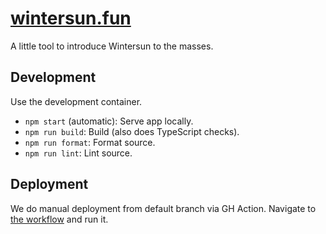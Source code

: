 # [wintersun.fun](https://www.wintersun.fun/)

A little tool to introduce Wintersun to the masses.

## Development

Use the development container.

- `npm start` (automatic): Serve app locally.
- `npm run build`: Build (also does TypeScript checks).
- `npm run format`: Format source.
- `npm run lint`: Lint source.

## Deployment

We do manual deployment from default branch via GH Action.
Navigate to [the workflow](https://github.com/Hornauga/wintersun.fun/actions/workflows/deploy.yaml) and run it.
